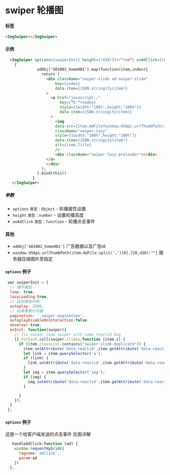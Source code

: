 # swiper 轮播图

#### 标签
```html
<ImgSwiper></ImgSwiper>
```
#### 示例
```html
  <ImgSwiper options={swiperInit} height={(430/72)+"rem"} onAdClick={this.handleAdClick}>
    {
              adObj['U01002_home001'].map(function(item,index){
                return (
                  <div className="swiper-slide ad-swiper-slide"
                      key={index}
                      data-item={JSON.stringify(item)}
                  >
                    <a href="javascript:;"
                        key={"b-"+index}
                        style={{width:'100%',height:'100%'}}
                        data-item={JSON.stringify(item)}
                    >
                      <img 
                      data-src={item.AdFile?window.H5Api.urlThumbPath(item.AdFile.split(',')[0],720,430):""} 
                      className="swiper-lazy" 
                      style={{width:'100%',height:'100%'}}
                      data-item={JSON.stringify(item)}
                      alt={item.Title}
                      />
                      <div className="swiper-lazy-preloader"></div>
                  </a>
                  </div>
                );
              }.bind(this))
            }
   </ImgSwiper>
```

##### 参数

* `options` `类型：Object` - 轮播属性设置
* `height` `类型：number` - 设置轮播高度
* `onAdClick` `类型：function` - 轮播点击事件

#### 其他
* `adObj['U01002_home001']` 广告数据以及广告id
* `window.H5Api.urlThumbPath(item.AdFile.split(',')[0],720,430):""}` 服务器压缩图片至指定 

#### `options` 例子

```js
 var swiperInit = {
  // 循环播放
  loop: true,
  lazyLoading:true,
  // 自动播放间隔
  autoplay: 2500,
  // 如果需要分页器
  pagination: '.swiper-pagination',
  autoplayDisableOnInteraction:false,
  observer:true,
  onInit: function(swiper){
    // fix swiper loop swiper with same reactid bug
    [].forEach.call(swiper.slides,function (item,i) {
      if (item.classList.contains("swiper-slide-duplicate")) {
        item.setAttribute('data-reactid',item.getAttribute('data-reactid')+"."+i)
        let link = item.querySelector('a');
        if (link) {
          link.setAttribute('data-reactid',item.getAttribute('data-reactid')+"."+i);
        }
        let img = item.querySelector('img');
        if (img) {
          img.setAttribute('data-reactid',item.getAttribute('data-reactid')+"."+i);
        }

      }
    });
  }
 };
```

#### `options` 例子

这是一个给客户端发送的点击事件 后面详解

```js
   handleAdClick:function (ad) {
    window.requestHybrid({
      tagname:'adClick',
      param:ad
    })
  },
```

